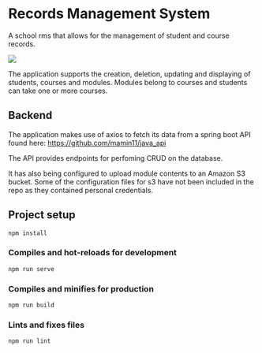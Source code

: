 # Records Management System
A school rms that allows for the management of student and course records.

<img src="/imgs/modules.png"/>

The application supports the creation, deletion, updating and displaying of students, courses and modules.
Modules belong to courses and students can take one or more courses.

## Backend
The application makes use of axios to fetch its data from a spring boot API found here:
https://github.com/mamin11/java_api

The API provides endpoints for perfoming CRUD on the database.

It has also being configured to upload module contents to an Amazon S3 bucket.
Some of the configuration files for s3 have not been included in the repo as they contained personal credentials.


## Project setup
```
npm install
```

### Compiles and hot-reloads for development
```
npm run serve
```

### Compiles and minifies for production
```
npm run build
```

### Lints and fixes files
```
npm run lint
```

